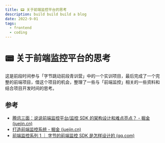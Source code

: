 ```yaml
---
title: 📟 关于前端监控平台的思考
description: build build build a blog
date: 2022-9-01
tags:
  - frontend
  - coding
---
```


# 📟 关于前端监控平台的思考

这是前段时间参与「字节跳动前段青训营」中的一个实训项目，最后完成了一个完整的前端项目，借这个项目的机会，整理了一些与「前端监控」相关的一些资料和结合项目开发时间的思考。

## 参考

- [腾讯三面：说说前端监控平台/监控 SDK 的架构设计和难点亮点？ - 掘金 (juejin.cn)](https://juejin.cn/post/7108660942686126093)
- [打造前端监控系统 - 掘金 (juejin.cn)](https://juejin.cn/post/6936977868173869063)
- [前端监控系列 1 ｜ 字节的前端监控 SDK 是怎样设计的 (qq.com)](https://mp.weixin.qq.com/s/-eEMSn2WpDiMbNSBgY3-pg)
